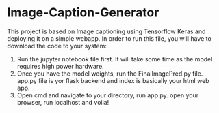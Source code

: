# Image-Caption-Generator

This project is based on Image captioning using Tensorflow Keras and deploying it on a simple webapp. 
In order to run this file, you will have to download the code to your system:
1. Run the jupyter notebook file first. It will take some time as the model requires high power hardware. 
2. Once you have the model weights, run the FinalImagePred.py file. app.py file is yor flask backend and index is basically your html web app. 
3. Open cmd and navigate to your directory, run app.py. open your browser, run localhost and voila! 
